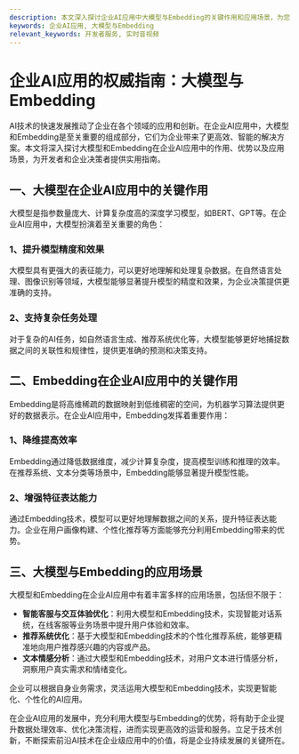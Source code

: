 ```yaml
---
description: 本文深入探讨企业AI应用中大模型与Embedding的关键作用和应用场景，为您提供权威指导。
keywords: 企业AI应用, 大模型与Embedding
relevant_keywords: 开发者服务, 实时音视频
---
```


# 企业AI应用的权威指南：大模型与Embedding

AI技术的快速发展推动了企业在各个领域的应用和创新。在企业AI应用中，大模型和Embedding是至关重要的组成部分，它们为企业带来了更高效、智能的解决方案。本文将深入探讨大模型和Embedding在企业AI应用中的作用、优势以及应用场景，为开发者和企业决策者提供实用指南。

## 一、大模型在企业AI应用中的关键作用

大模型是指参数量庞大、计算复杂度高的深度学习模型，如BERT、GPT等。在企业AI应用中，大模型扮演着至关重要的角色：

### 1、提升模型精度和效果

大模型具有更强大的表征能力，可以更好地理解和处理复杂数据。在自然语言处理、图像识别等领域，大模型能够显著提升模型的精度和效果，为企业决策提供更准确的支持。

### 2、支持复杂任务处理

对于复杂的AI任务，如自然语言生成、推荐系统优化等，大模型能够更好地捕捉数据之间的关联性和规律性，提供更准确的预测和决策支持。

## 二、Embedding在企业AI应用中的关键作用

Embedding是将高维稀疏的数据映射到低维稠密的空间，为机器学习算法提供更好的数据表示。在企业AI应用中，Embedding发挥着重要作用：

### 1、降维提高效率

Embedding通过降低数据维度，减少计算复杂度，提高模型训练和推理的效率。在推荐系统、文本分类等场景中，Embedding能够显著提升模型性能。

### 2、增强特征表达能力

通过Embedding技术，模型可以更好地理解数据之间的关系，提升特征表达能力。企业在用户画像构建、个性化推荐等方面能够充分利用Embedding带来的优势。

## 三、大模型与Embedding的应用场景

大模型和Embedding在企业AI应用中有着丰富多样的应用场景，包括但不限于：

- **智能客服与交互体验优化**：利用大模型和Embedding技术，实现智能对话系统，在线客服等业务场景中提升用户体验和效率。
- **推荐系统优化**：基于大模型和Embedding技术的个性化推荐系统，能够更精准地向用户推荐感兴趣的内容或产品。
- **文本情感分析**：通过大模型和Embedding技术，对用户文本进行情感分析，洞察用户真实需求和情绪变化。

企业可以根据自身业务需求，灵活运用大模型和Embedding技术，实现更智能化、个性化的AI应用。

在企业AI应用的发展中，充分利用大模型与Embedding的优势，将有助于企业提升数据处理效率、优化决策流程，进而实现更高效的运营和服务。立足于技术创新，不断探索前沿AI技术在企业级应用中的价值，将是企业持续发展的关键所在。